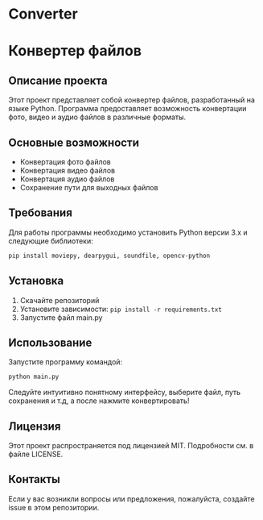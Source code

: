 # Converter

# Конвертер файлов

## Описание проекта

Этот проект представляет собой конвертер файлов, разработанный на языке Python. Программа предоставляет возможность конвертации фото, видео и аудио файлов в различные форматы.

## Основные возможности

- Конвертация фото файлов
- Конвертация видео файлов
- Конвертация аудио файлов
- Сохранение пути для выходных файлов

## Требования

Для работы программы необходимо установить Python версии 3.x и следующие библиотеки:

```bash
pip install moviepy, dearpygui, soundfile, opencv-python
```

## Установка

1. Скачайте репозиторий
2. Установите зависимости: `pip install -r requirements.txt`
3. Запустите файл main.py

## Использование

Запустите программу командой:

```bash
python main.py
```

Следуйте интуитивно понятному интерфейсу, выберите файл, путь сохранения и т.д, а после нажмите конвертировать!

## Лицензия

Этот проект распространяется под лицензией MIT. Подробности см. в файле LICENSE.

## Контакты

Если у вас возникли вопросы или предложения, пожалуйста, создайте issue в этом репозитории.